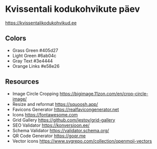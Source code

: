 # Kvissentali kodukohvikute päev

https://kvissentalikodukohvikud.ee

## Colors

* Grass Green #405d27
* Light Green #6ab04c
* Gray Text #3e4444
* Orange Links #e58e26

## Resources

* Image Circle Cropping https://bigimage.11zon.com/en/crop-circle-image/
* Resize and reformat https://squoosh.app/
* Favicons Generator https://realfavicongenerator.net
* Icons https://fontawesome.com
* Grid Gallery https://github.com/jestov/grid-gallery
* SEO Validator https://konversioon.ee/
* Schema Validator https://validator.schema.org/
* QR Code Generator https://goqr.me
* Vector icons https://www.svgrepo.com/collection/openmoji-vectors